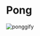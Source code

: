 # Pong

![ponggify](https://cloud.githubusercontent.com/assets/20975504/20326526/16fc9c88-ab3e-11e6-885a-82651d7fe041.gif)
